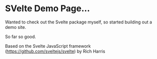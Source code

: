 # SVelte Demo Page...

Wanted to check out the Svelte package myself, so started building out a demo site.

So far so good.

Based on the Svelte JavaScript framework (https://github.com/sveltejs/svelte) by Rich Harris
